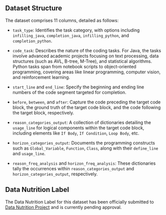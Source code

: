 ## Dataset Structure
The dataset comprises 11 columns, detailed as follows:

- `task_type`: Identifies the task category, with options including `infilling_java`, `completion_java`, `infilling_python`, and `completion_python`.

- `code_task`: Describes the nature of the coding tasks. For Java, the tasks involve advanced academic projects focusing on text processing, data structures (such as AVL, B-tree, M-Tree), and statistical algorithms. Python tasks span from notebook scripts to object-oriented programming, covering areas like linear programming, computer vision, and reinforcement learning.

- `start_line` and `end_line`: Specify the beginning and ending line numbers of the code segment targeted for completion.

- `before`, `between`, and `after`: Capture the code preceding the target code block, the ground truth of the target code block, and the code following the target block, respectively.

- `reason_categories_output`: A collection of dictionaries detailing the `usage_line` for logical components within the target code block, including elements like `If Body`, `If Condition`, `Loop Body`, etc.

- `horizon_categories_output`: Documents the programming constructs such as `Global_Variable`, `Function`, `Class`, along with their `define_line` and `usage_line`.

- `reason_freq_analysis` and `horizon_freq_analysis`: These dictionaries tally the occurrences within `reason_categories_output` and `horizon_categories_output`, respectively.

## Data Nutrition Label

The Data Nutrition Label for this dataset has been officially submitted to [Data Nutrition Project](https://datanutrition.org/) and is currently pending approval. 

<!-- For those interested, the draft version of the label can be found in [`Data_Nutrition_Label_for_SimCoPilot.pdf`](Data_Nutrition_Label_for_SimCoPilot.pdf). -->